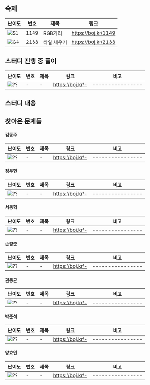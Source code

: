 ## 숙제

| 난이도 | 번호 | 제목 | 링크                  |
| ------ | ---- | ---- | --------------------- |
| ![S1]  | 1149 | RGB거리 | <https://boj.kr/1149> |
| ![G4]  | 2133 | 타일 채우기 | <https://boj.kr/2133> |

## 스터디 진행 중 풀이

| 난이도 | 번호 | 제목 | 링크             |비고              |
| ------ | ---- | ---- | ---------------- | ---------------- |
| ![??]  | -    | -    | https://boj.kr/- | ---------------- |

## 스터디 내용


## 찾아온 문제들

#### 김동주

| 난이도 | 번호 | 제목 | 링크             |비고              |
| ------ | ---- | ---- | ---------------- | ---------------- |
| ![??]  | -    | -    | https://boj.kr/- | ---------------- |

#### 정우현

| 난이도 | 번호 | 제목 | 링크             |비고              |
| ------ | ---- | ---- | ---------------- | ---------------- |
| ![??]  | -    | -    | https://boj.kr/- | ---------------- |


#### 서동혁

| 난이도 | 번호 | 제목 | 링크             |비고              |
| ------ | ---- | ---- | ---------------- | ---------------- |
| ![??]  | -    | -    | https://boj.kr/- | ---------------- |


#### 손영준

| 난이도 | 번호 | 제목 | 링크             |비고              |
| ------ | ---- | ---- | ---------------- | ---------------- |
| ![??]  | -    | -    | https://boj.kr/- | ---------------- |


#### 권동균

| 난이도 | 번호 | 제목 | 링크             |비고              |
| ------ | ---- | ---- | ---------------- | ---------------- |
| ![??]  | -    | -    | https://boj.kr/- | ---------------- |


#### 박준석

| 난이도 | 번호 | 제목 | 링크             |비고              |
| ------ | ---- | ---- | ---------------- | ---------------- |
| ![??]  | -    | -    | https://boj.kr/- | ---------------- |


#### 양효인

| 난이도 | 번호 | 제목 | 링크             |비고              |
| ------ | ---- | ---- | ---------------- | ---------------- |
| ![??]  | -    | -    | https://boj.kr/- | ---------------- |


<!-- solved.ac 문제 난이도 별 태그 이미지 -->

[P1]: https://d2gd6pc034wcta.cloudfront.net/tier/20.svg
[P2]: https://d2gd6pc034wcta.cloudfront.net/tier/19.svg
[P3]: https://d2gd6pc034wcta.cloudfront.net/tier/18.svg
[P4]: https://d2gd6pc034wcta.cloudfront.net/tier/17.svg
[P5]: https://d2gd6pc034wcta.cloudfront.net/tier/16.svg
[G1]: https://d2gd6pc034wcta.cloudfront.net/tier/15.svg
[G2]: https://d2gd6pc034wcta.cloudfront.net/tier/14.svg
[G3]: https://d2gd6pc034wcta.cloudfront.net/tier/13.svg
[G4]: https://d2gd6pc034wcta.cloudfront.net/tier/12.svg
[G5]: https://d2gd6pc034wcta.cloudfront.net/tier/11.svg
[S1]: https://d2gd6pc034wcta.cloudfront.net/tier/10.svg
[S2]: https://d2gd6pc034wcta.cloudfront.net/tier/9.svg
[S3]: https://d2gd6pc034wcta.cloudfront.net/tier/8.svg
[S4]: https://d2gd6pc034wcta.cloudfront.net/tier/7.svg
[S5]: https://d2gd6pc034wcta.cloudfront.net/tier/6.svg
[??]: https://d2gd6pc034wcta.cloudfront.net/tier/0.svg
